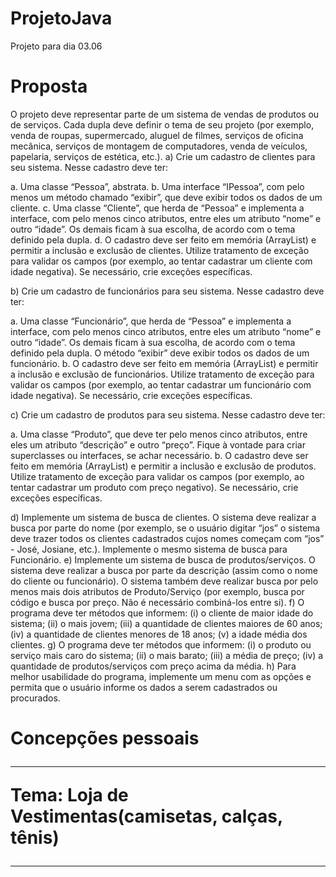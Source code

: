 # ProjetoJava
Projeto para dia 03.06
# Proposta
O projeto deve representar parte de um sistema de vendas de produtos ou de serviços. Cada
dupla deve definir o tema de seu projeto (por exemplo, venda de roupas, supermercado,
aluguel de filmes, serviços de oficina mecânica, serviços de montagem de computadores,
venda de veículos, papelaria, serviços de estética, etc.).
a) Crie um cadastro de clientes para seu sistema. Nesse cadastro deve ter:

a. Uma classe “Pessoa”, abstrata.
b. Uma interface “IPessoa”, com pelo menos um método chamado “exibir”, que deve
exibir todos os dados de um cliente.
c. Uma classe “Cliente”, que herda de “Pessoa” e implementa a interface, com pelo
menos cinco atributos, entre eles um atributo “nome” e outro “idade”. Os demais
ficam à sua escolha, de acordo com o tema definido pela dupla.
d. O cadastro deve ser feito em memória (ArrayList) e permitir a inclusão e exclusão
de clientes. Utilize tratamento de exceção para validar os campos (por exemplo,
ao tentar cadastrar um cliente com idade negativa). Se necessário, crie exceções
específicas.

b) Crie um cadastro de funcionários para seu sistema. Nesse cadastro deve ter:

a. Uma classe “Funcionário”, que herda de “Pessoa” e implementa a interface, com
pelo menos cinco atributos, entre eles um atributo “nome” e outro “idade”. Os
demais ficam à sua escolha, de acordo com o tema definido pela dupla. O método
“exibir” deve exibir todos os dados de um funcionário.
b. O cadastro deve ser feito em memória (ArrayList) e permitir a inclusão e exclusão
de funcionários. Utilize tratamento de exceção para validar os campos (por
exemplo, ao tentar cadastrar um funcionário com idade negativa). Se necessário,
crie exceções específicas.

c) Crie um cadastro de produtos para seu sistema. Nesse cadastro deve ter:

a. Uma classe “Produto”, que deve ter pelo menos cinco atributos, entre eles um
atributo “descrição” e outro “preço”. Fique à vontade para criar superclasses ou
interfaces, se achar necessário.
b. O cadastro deve ser feito em memória (ArrayList) e permitir a inclusão e exclusão
de produtos. Utilize tratamento de exceção para validar os campos (por exemplo,
ao tentar cadastrar um produto com preço negativo). Se necessário, crie exceções
específicas.

d) Implemente um sistema de busca de clientes. O sistema deve realizar a busca por parte do
nome (por exemplo, se o usuário digitar “jos” o sistema deve trazer todos os clientes
cadastrados cujos nomes começam com “jos” - José, Josiane, etc.). Implemente o mesmo
sistema de busca para Funcionário.
e) Implemente um sistema de busca de produtos/serviços. O sistema deve realizar a busca por
parte da descrição (assim como o nome do cliente ou funcionário). O sistema também deve
realizar busca por pelo menos mais dois atributos de Produto/Serviço (por exemplo, busca
por código e busca por preço. Não é necessário combiná-los entre si).
f) O programa deve ter métodos que informem: (i) o cliente de maior idade do sistema; (ii) o
mais jovem; (iii) a quantidade de clientes maiores de 60 anos; (iv) a quantidade de clientes
menores de 18 anos; (v) a idade média dos clientes.
g) O programa deve ter métodos que informem: (i) o produto ou serviço mais caro do sistema;
(ii) o mais barato; (iii) a média de preço; (iv) a quantidade de produtos/serviços com preço
acima da média.
h) Para melhor usabilidade do programa, implemente um menu com as opções e permita que o
usuário informe os dados a serem cadastrados ou procurados.

# Concepções pessoais <hr> Tema: Loja de Vestimentas(camisetas, calças, tênis) <hr> 

